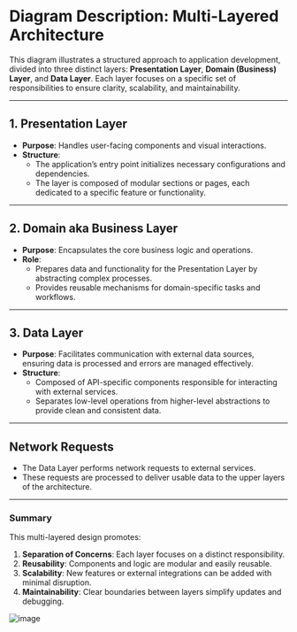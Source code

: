 # Diagram Description: Multi-Layered Architecture

This diagram illustrates a structured approach to application development, divided into three distinct layers: **Presentation Layer**, **Domain (Business) Layer**, and **Data Layer**. Each layer focuses on a specific set of responsibilities to ensure clarity, scalability, and maintainability.

---

## 1. **Presentation Layer**
- **Purpose**: Handles user-facing components and visual interactions.
- **Structure**:
  - The application’s entry point initializes necessary configurations and dependencies.
  - The layer is composed of modular sections or pages, each dedicated to a specific feature or functionality.

---

## 2. **Domain aka Business Layer**
- **Purpose**: Encapsulates the core business logic and operations.
- **Role**:
  - Prepares data and functionality for the Presentation Layer by abstracting complex processes.
  - Provides reusable mechanisms for domain-specific tasks and workflows.

---

## 3. **Data Layer**
- **Purpose**: Facilitates communication with external data sources, ensuring data is processed and errors are managed effectively.
- **Structure**:
  - Composed of API-specific components responsible for interacting with external services.
  - Separates low-level operations from higher-level abstractions to provide clean and consistent data.

---

## Network Requests
- The Data Layer performs network requests to external services.
- These requests are processed to deliver usable data to the upper layers of the architecture.

---

### Summary
This multi-layered design promotes:
1. **Separation of Concerns**: Each layer focuses on a distinct responsibility.
2. **Reusability**: Components and logic are modular and easily reusable.
3. **Scalability**: New features or external integrations can be added with minimal disruption.
4. **Maintainability**: Clear boundaries between layers simplify updates and debugging.

![image](https://github.com/user-attachments/assets/a2571655-99e4-47c3-a3f7-94114eeebd6e)
